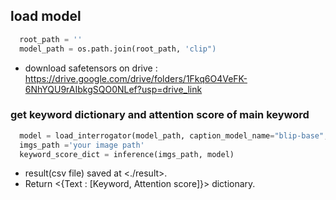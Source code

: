 ## load model
``` Python
  root_path = ''
  model_path = os.path.join(root_path, 'clip")
```
- download safetensors on drive : 
https://drive.google.com/drive/folders/1Fkq6O4VeFK-6NhYQU9rAIbkgSQO0NLef?usp=drive_link


### get keyword dictionary and attention score of main keyword
``` Python
  model = load_interrogator(model_path, caption_model_name="blip-base", device="cuda") 
  imgs_path ='your image path'
  keyword_score_dict = inference(imgs_path, model)
```
- result(csv file) saved at <./result>.
- Return <{Text : [Keyword, Attention score]}> dictionary.
